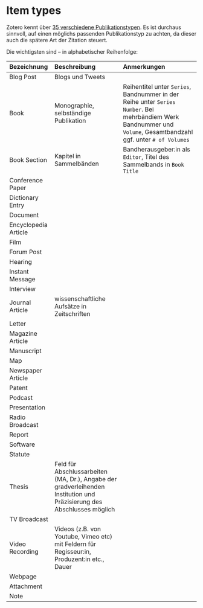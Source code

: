 # Item types

Zotero kennt über [35 verschiedene Publikationstypen](https://www.zotero.org/support/kb/item_types_and_fields).
Es ist durchaus sinnvoll, auf einen möglichs passenden Publikationstyp zu achten, da dieser auch die spätere Art der Zitation steuert.

 Die wichtigsten sind – in alphabetischer Reihenfolge:

| Bezeichnung | Beschreibung | Anmerkungen |
|:--- |:--- |:--- |
|  Blog Post  | Blogs und Tweets | |
|  Book  | Monographie, selbständige Publikation | Reihentitel unter `Series`, Bandnummer in der Reihe unter `Series Number`. Bei mehrbändiem Werk Bandnummer und `Volume`, Gesamtbandzahl ggf. unter `# of Volumes` |
|  Book Section  | Kapitel in Sammelbänden | Bandherausgeber:in als `Editor`, Titel des Sammelbands in `Book Title` |
|  Conference Paper  | | | 
|  Dictionary Entry  | | | 
|  Document  | | |
|  Encyclopedia Article  | | |
|  Film  | | |
|  Forum Post  | | |
|  Hearing  | | |
|  Instant Message  | | |
|  Interview  | | |
|  Journal Article  | wissenschaftliche Aufsätze in Zeitschriften | |
|  Letter  | | |
|  Magazine Article  | | |
|  Manuscript  | | |
|  Map  | | |
|  Newspaper Article  | | |
|  Patent  | | |
|  Podcast  | | |
|  Presentation  | | |
|  Radio Broadcast  | | |
|  Report  | | |
|  Software  | || 
|  Statute  | | |
|  Thesis  | Feld für Abschlussarbeiten (MA, Dr.), Angabe der gradverleihenden Institution und Präzisierung des Abschlusses möglich | 
|  TV Broadcast  | | |
|  Video Recording  | Videos (z.B. von Youtube, Vimeo etc) mit Feldern für Regisseur:in, Produzent:in etc., Dauer | 
|  Webpage  | | |
|  Attachment  | | |
|  Note  | | |
